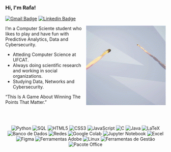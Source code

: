 

### Hi, I'm Rafa! 

<div>
  
[![Gmail Badge](https://img.shields.io/badge/-rafaelnavesdev@gmail.com-3333cc?style=flat-square&labelColor=3333cc&logo=Gmail&logoColor=white)](mailto:rafaelnavesdev@gmail.com)
[![Linkedin Badge](https://img.shields.io/badge/-Rafael%20Naves-3333cc?style=flat-square&logo=Linkedin&logoColor=white&link=https://www.linkedin.com/in/rafael-a-naves/)](https://www.linkedin.com/in/rafael-a-naves/)

<img align="right" src="https://github.com/rafnaves/rafnaves/blob/main/.github/workflows/V%C3%ADdeo%20sem%20t%C3%ADtulo%20%E2%80%90%20Feito%20com%20o%20Clipchamp.gif" width="250"/>

I’m a Computer Sciente student who likes to play and have fun with Predictive Analytics, Data and Cybersecurity. 

- Atteding Computer Science at UFCAT.
- Always doing scientific research and working in social organizations.
- Studying Data, Networks and Cybersecurity.

“This Is A Game About Winning The Points That Matter.” 

</div>

<br clear="both">
<br><br>

<div align="center">
    <img alt="Python" src="https://img.shields.io/badge/Python-405DE6?style=for-the-badge&logo=Python&logoColor=white">
    <img alt="SQL" src="https://img.shields.io/badge/SQL-405DE6?style=for-the-badge&logo=sqlite&logoColor=white">
    <img alt="HTML5" src="https://img.shields.io/badge/HTML5-405DE6?style=for-the-badge&logo=HTML5&logoColor=white">
    <img alt="CSS3" src="https://img.shields.io/badge/CSS3-405DE6?style=for-the-badge&logo=CSS3&logoColor=white">
    <img alt="JavaScript" src="https://img.shields.io/badge/JavaScript-405DE6?style=for-the-badge&logo=javascript&logoColor=white">
    <img alt="C" src="https://img.shields.io/badge/C-405DE6?style=for-the-badge&logo=C&logoColor=white">
    <img alt="Java" src="https://img.shields.io/badge/Java-405DE6?style=for-the-badge&logo=openjdk&logoColor=white">
    <img alt="LaTeX" src="https://img.shields.io/badge/LaTeX-405DE6?style=for-the-badge&logo=latex&logoColor=white">
    <img alt="Banco de Dados" src="https://img.shields.io/badge/Banco_de_Dados-405DE6?style=for-the-badge&logo=mysql&logoColor=white">
    <img alt="Redes" src="https://img.shields.io/badge/Redes-405DE6?style=for-the-badge&logo=cisco&logoColor=white">
    <img alt="Google Colab" src="https://img.shields.io/badge/Google_Colab-405DE6?style=for-the-badge&logo=googlecolab&logoColor=white">
    <img alt="Jupyter Notebook" src="https://img.shields.io/badge/Jupyter_Notebook-405DE6?style=for-the-badge&logo=jupyter&logoColor=white">
    <img alt="Excel" src="https://img.shields.io/badge/Excel-405DE6?style=for-the-badge&logo=microsoftexcel&logoColor=white">
    <img alt="Figma" src="https://img.shields.io/badge/Figma-405DE6?style=for-the-badge&logo=figma&logoColor=white">
    <img alt="Ferramentas Adobe" src="https://img.shields.io/badge/Ferramentas_Adobe-405DE6?style=for-the-badge&logo=adobe&logoColor=white">
    <img alt="Linux" src="https://img.shields.io/badge/Linux-405DE6?style=for-the-badge&logo=linux&logoColor=white">
    <img alt="Ferramentas de Gestão" src="https://img.shields.io/badge/Ferramentas_de_Gestão-405DE6?style=for-the-badge&logo=trello&logoColor=white">
    <img alt="Pacote Office" src="https://img.shields.io/badge/Pacote_Office-405DE6?style=for-the-badge&logo=microsoftoffice&logoColor=white">
</div>
